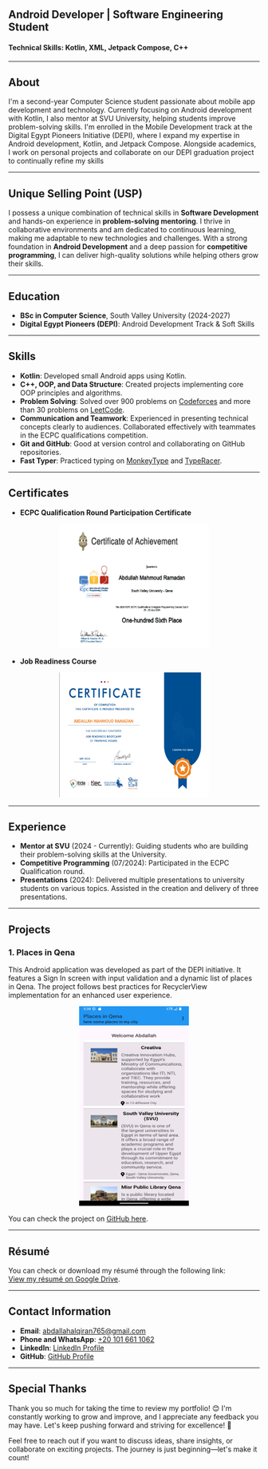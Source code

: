 ## Android Developer | Software Engineering Student

#### Technical Skills: Kotlin, XML, Jetpack Compose, C++

---

## About
I'm a second-year Computer Science student passionate about mobile app development and technology. 
Currently focusing on Android development with Kotlin, I also mentor at SVU University, helping students improve problem-solving skills. 
I'm enrolled in the Mobile Development track at the Digital Egypt Pioneers Initiative (DEPI), where I expand my expertise in Android development, Kotlin, and Jetpack Compose. 
Alongside academics, I work on personal projects and collaborate on our DEPI graduation project to continually refine my skills

---

## Unique Selling Point (USP)
I possess a unique combination of technical skills in **Software Development** and hands-on experience in **problem-solving mentoring**. I thrive in collaborative environments and am dedicated to continuous learning, making me adaptable to new technologies and challenges. With a strong foundation in **Android Development** and a deep passion for **competitive programming**, I can deliver high-quality solutions while helping others grow their skills.

---

## Education
- **BSc in Computer Science**, South Valley University (2024-2027)
- **Digital Egypt Pioneers (DEPI)**: Android Development Track & Soft Skills

---

## Skills
- **Kotlin**: Developed small Android apps using Kotlin.
- **C++, OOP, and Data Structure**: Created projects implementing core OOP principles and algorithms.
- **Problem Solving**: Solved over 900 problems on [Codeforces](https://codeforces.com/profile/Abdallah_Alqiran) and more than 30 problems on [LeetCode](https://leetcode.com/u/Abdallah_Alqiran).
- **Communication and Teamwork**: Experienced in presenting technical concepts clearly to audiences. Collaborated effectively with teammates in the ECPC qualifications competition.
- **Git and GitHub**: Good at version control and collaborating on GitHub repositories.
- **Fast Typer**: Practiced typing on [MonkeyType](https://monkeytype.com/profile/Abdallah_Alqiran) and [TypeRacer](https://data.typeracer.com/pit/profile?user=abdallah_alqiran).

---

## Certificates

- **ECPC Qualification Round Participation Certificate**  
<div style="text-align: center;">
  <img src="assets/ECPC.png" width="300" height="250"/>
</div>

- **Job Readiness Course**  
<div style="text-align: center;">
  <img src="assets/JobReadeness.png" width="300" height="250"/>
</div>

---

## Experience
- **Mentor at SVU** (2024 - Currently): Guiding students who are building their problem-solving skills at the University.
- **Competitive Programming** (07/2024): Participated in the ECPC Qualification round.
- **Presentations** (2024): Delivered multiple presentations to university students on various topics. Assisted in the creation and delivery of three presentations.

---

## Projects
### 1. Places in Qena
This Android application was developed as part of the DEPI initiative. It features a Sign In screen with input validation and a dynamic list of places in Qena. The project follows best practices for RecyclerView implementation for an enhanced user experience.

<div style="text-align: center;">
  <img src="assets/p1.png" width="220" height="400"/>
</div>

You can check the project on [GitHub here](https://github.com/Abdallah-Alqiran/Places-in-Qena).

---

## Résumé

You can check or download my résumé through the following link:  
[View my résumé on Google Drive](https://drive.google.com/drive/folders/1H3fWSC_sh6Sic_gVzc5DmiTSNDd0pXvx).

---

## Contact Information
- **Email**: [abdallahalqiran765@gmail.com](mailto:abdallahalqiran765@gmail.com)
- **Phone and WhatsApp**: [+20 101 661 1062](tel:+201016611062) 
- **LinkedIn**: [LinkedIn Profile](https://www.linkedin.com/in/abdallah-alqiran/)
- **GitHub**: [GitHub Profile](https://github.com/Abdallah-Alqiran)

---

## Special Thanks
Thank you so much for taking the time to review my portfolio! 😊 I'm constantly working to grow and improve, and I appreciate any feedback you may have. Let's keep pushing forward and striving for excellence! 🚀

Feel free to reach out if you want to discuss ideas, share insights, or collaborate on exciting projects. The journey is just beginning—let's make it count!
